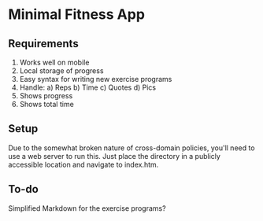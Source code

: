 Minimal Fitness App
===================

Requirements
------------

1. Works well on mobile
2. Local storage of progress
3. Easy syntax for writing new exercise programs
4. Handle:
  a) Reps
  b) Time
  c) Quotes
  d) Pics
5. Shows progress
6. Shows total time

Setup
-----

Due to the somewhat broken nature of cross-domain policies, you'll need to use a web server to run this.  Just place the
directory in a publicly accessible location and navigate to index.htm.

To-do
-----

Simplified Markdown for the exercise programs?
